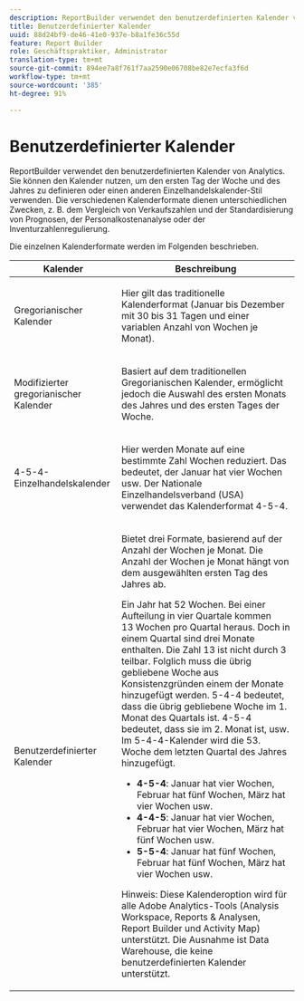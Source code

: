 ```yaml
---
description: ReportBuilder verwendet den benutzerdefinierten Kalender von Analytics. Sie können den Kalender nutzen, um den ersten Tag der Woche und des Jahres zu definieren oder einen anderen Einzelhandelskalender-Stil verwenden. Die verschiedenen Kalenderformate dienen unterschiedlichen Zwecken, z. B. dem Vergleich von Verkaufszahlen und der Standardisierung von Prognosen, der Personalkostenanalyse oder der Inventurzahlenregulierung.
title: Benutzerdefinierter Kalender
uuid: 88d24bf9-de46-41e0-937e-b8a1fe36c55d
feature: Report Builder
role: Geschäftspraktiker, Administrator
translation-type: tm+mt
source-git-commit: 894ee7a8f761f7aa2590e06708be82e7ecfa3f6d
workflow-type: tm+mt
source-wordcount: '385'
ht-degree: 91%

---
```



# Benutzerdefinierter Kalender

ReportBuilder verwendet den benutzerdefinierten Kalender von Analytics. Sie können den Kalender nutzen, um den ersten Tag der Woche und des Jahres zu definieren oder einen anderen Einzelhandelskalender-Stil verwenden. Die verschiedenen Kalenderformate dienen unterschiedlichen Zwecken, z. B. dem Vergleich von Verkaufszahlen und der Standardisierung von Prognosen, der Personalkostenanalyse oder der Inventurzahlenregulierung.

Die einzelnen Kalenderformate werden im Folgenden beschrieben.

<table id="table_E609632569EB499184E56618C2CEF742"> 
 <thead> 
  <tr> 
   <th colname="col1" class="entry"> Kalender </th> 
   <th colname="col2" class="entry"> Beschreibung </th> 
  </tr> 
 </thead>
 <tbody> 
  <tr> 
   <td colname="col1"> <p>Gregorianischer Kalender </p> </td> 
   <td colname="col2"> <p> Hier gilt das traditionelle Kalenderformat (Januar bis Dezember mit 30 bis 31 Tagen und einer variablen Anzahl von Wochen je Monat). </p> </td> 
  </tr> 
  <tr> 
   <td colname="col1"> <p>Modifizierter gregorianischer Kalender </p> </td> 
   <td colname="col2"> <p> Basiert auf dem traditionellen Gregorianischen Kalender, ermöglicht jedoch die Auswahl des ersten Monats des Jahres und des ersten Tages der Woche. </p> </td> 
  </tr> 
  <tr> 
   <td colname="col1"> <p>4-5-4-Einzelhandelskalender </p> </td> 
   <td colname="col2"> <p> Hier werden Monate auf eine bestimmte Zahl Wochen reduziert. Das bedeutet, der Januar hat vier Wochen usw. Der Nationale Einzelhandelsverband (USA) verwendet das Kalenderformat 4-5-4. </p> </td> 
  </tr> 
  <tr> 
   <td colname="col1"> <p>Benutzerdefinierter Kalender </p> </td> 
   <td colname="col2"> <p> Bietet drei Formate, basierend auf der Anzahl der Wochen je Monat. Die Anzahl der Wochen je Monat hängt von dem ausgewählten ersten Tag des Jahres ab. </p> <p>Ein Jahr hat 52 Wochen. Bei einer Aufteilung in vier Quartale kommen 13 Wochen pro Quartal heraus. Doch in einem Quartal sind drei Monate enthalten. Die Zahl 13 ist nicht durch 3 teilbar. Folglich muss die übrig gebliebene Woche aus Konsistenzgründen einem der Monate hinzugefügt werden. 5-4-4 bedeutet, dass die übrig gebliebene Woche im 1. Monat des Quartals ist. 4-5-4 bedeutet, dass sie im 2. Monat ist, usw. Im 5-4-4-Kalender wird die 53. Woche dem letzten Quartal des Jahres hinzugefügt. </p> 
    <ul id="ul_1579FD106A47419486B03E248A5E6ED5"> 
     <li id="li_E9B9E8F03E324DBDA9139C2D0D599092"><b>4-5-4</b>: Januar hat vier Wochen, Februar hat fünf Wochen, März hat vier Wochen usw. </li> 
     <li id="li_D0675DBDEC4641D2A8645B5CDFC565AB"><b>4-4-5</b>: Januar hat vier Wochen, Februar hat vier Wochen, März hat fünf Wochen usw. </li> 
     <li id="li_6743BBB9AC9A4CFEAA0CBCE51052BC29"><b>5-5-4</b>: Januar hat fünf Wochen, Februar hat fünf Wochen, März hat vier Wochen usw. </li> 
    </ul> <p>Hinweis:  Diese Kalenderoption wird für alle Adobe Analytics-Tools (Analysis Workspace, Reports &amp; Analysen, Report Builder und Activity Map) unterstützt. Die Ausnahme ist Data Warehouse, die keine benutzerdefinierten Kalender unterstützt. </p> </td> 
  </tr> 
 </tbody> 
</table>

